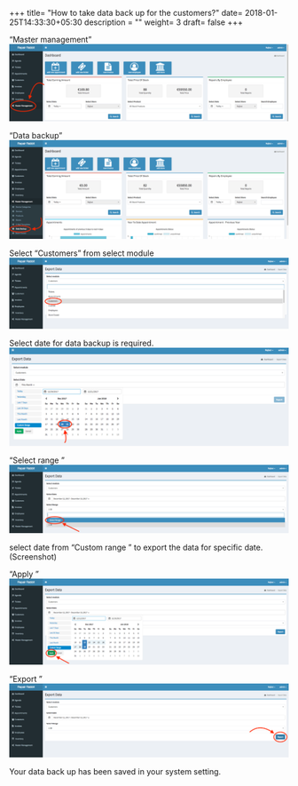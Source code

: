 +++
title= "How to take data back up for the customers?"
date= 2018-01-25T14:33:30+05:30
description = ""
weight= 3 
draft= false
+++



“Master management”
![How to take data back for the customers?](/images/data_back_up_customers/go_to_master.png)

“Data backup”
![How to take data back for the customers?](/images/data_back_up_customers/click_data_backup.png)

Select “Customers” from select module
![How to take data back for the customers?](/images/data_back_up_customers/select_customers_module.png)

Select date for data backup  is required. 
![How to take data back for the customers?](/images/data_back_up_customers/select_date_cus.png)

“Select range ”
![How to take data back for the customers?](/images/data_back_up_customers/select_range_customers.png)


select date from “Custom range ” to export the data for specific date.
(Screenshot)

“Apply ”
![How to take data back for the customers?](/images/data_back_up_customers/apply_customers.png)

“Export ” 
![How to take data back for the customers?](/images/data_back_up_customers/export_customers.png)


Your data back up has been saved in your system setting.
